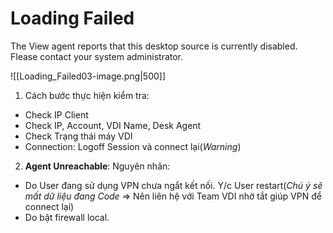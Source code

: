 # Loading Failed
The View agent reports that this desktop source is currently disabled. Flease contact your system administrator.

![[Loading_Failed03-image.png|500]]

1. Cách bước thực hiện kiểm tra: 
- Check IP Client
- Check IP, Account, VDI Name, Desk Agent
- Check Trạng thái máy VDI
- Connection: Logoff Session và connect lại(*Warning*)

2. **Agent Unreachable**:
Nguyên nhân:
- Do User đang sử dụng VPN chưa ngắt kết nối. Y/c User restart(*Chú ý sẽ mất dữ liệu đang Code* => Nên liên hệ với Team VDI nhờ tắt giúp VPN để connect lại)
- Do bật firewall local.

